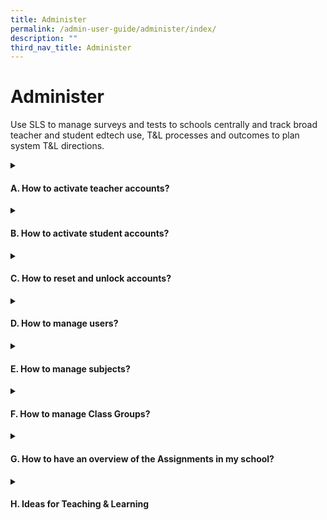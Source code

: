 ```yaml
---
title: Administer
permalink: /admin-user-guide/administer/index/
description: ""
third_nav_title: Administer
---
```

<h1>Administer</h1>
<p>Use SLS to manage surveys and tests to schools centrally and track broad teacher and student edtech use, T&amp;L processes and outcomes to plan system T&amp;L directions.</p>
<details>
<summary><h4>A. How to activate teacher accounts?</h4></summary>
<ul>
<li><a target="_blank" href="/admin-user-guide/administer/activate-teacher-accounts/">(A1,i) Activate Teacher Accounts</a></li>
</ul>
</details>
<details>
<summary><h4>B. How to activate student accounts?</h4></summary>
<ul>
  <li><a target="_blank" href="/admin-user-guide/administer/prepare-student-accounts-through-school-cockpit/">(B1) Prepare Student Accounts through School Cockpit</a></li>
  <li><a target="_blank" href="/admin-user-guide/administer/inform-parents-of-student-sls-ids/">(B2) Inform Parents of Student SLS IDs</a></li>
	<li><a target="_blank" href="/admin-user-guide/administer/initiate-student-account-activation/">(B3) Initiate Student Account Activation</a></li>
	<li><a target="_blank" href="/admin-user-guide/administer/monitor-student-activation/">(B4) Monitor Student Activation</a></li>
</ul>
</details>
<details>
 <summary><h4>C. How to reset and unlock accounts?</h4></summary>
<ul>
  <li><a target="_blank" href="/admin-user-guide/administer/reset-passwords/">(C1,i) Reset Passwords </a></li>
	  <li><a target="_blank" href="/admin-user-guide/administer/unlock-account/">(C1,ii) Unlock Account</a></li>
</ul>
</details>
<details>
<summary><h4>D. How to manage users?</h4></summary>
<ul>
  <li><a target="_blank" href="/admin-user-guide/administer/about-manage-users/">(D1,i) About Manage Users</a></li>
</ul>
	  <li><a target="_blank" href="/admin-user-guide/administer/export-full-user-list/">(D1,ii) Export Full User List</a></li>
  <li><a target="_blank" href="/admin-user-guide/administer/verification-exercise/">(D1,iii) Verification Exercise</a></li>
</details>
<details>
<summary><h4>E. How to manage subjects?</h4></summary>
<ul>
 <li><a target="_blank" href="/admin-user-guide/administer/manage-subjects-for-schools-not-using-school-cockpit/">(E1,i) Manage Subjects (For Schools Not Using School Cockpit)</a></li>
</ul>
</details>
<details>
 <summary><h4>F. How to manage Class Groups?</h4></summary>
<ul>
  <li><a target="_blank" href="/admin-user-guide/administer/manage-class-groups/">(F1,i) Manage Class Groups</a></li>
</ul>
</details>
<details>
 <summary><h4>G. How to have an overview of the Assignments in my school?</h4></summary>
<ul>
  <li><a target="_blank" href="/admin-user-guide/administer/generate-reports/">(G1,i) Generate Reports</a></li>
</ul>
</details>
<details>
<summary><h4>H. Ideas for Teaching &amp; Learning</h4></summary>
<ul>
<li><a target="_blank" href="/files/Userguide/Downloadable%20Resources/using sls for whole school transformation of t&amp;l.pdf">(H1,i) Using SLS for Whole School Transformation of Teaching &amp; Learning</a>
</li>
</ul>
</details>